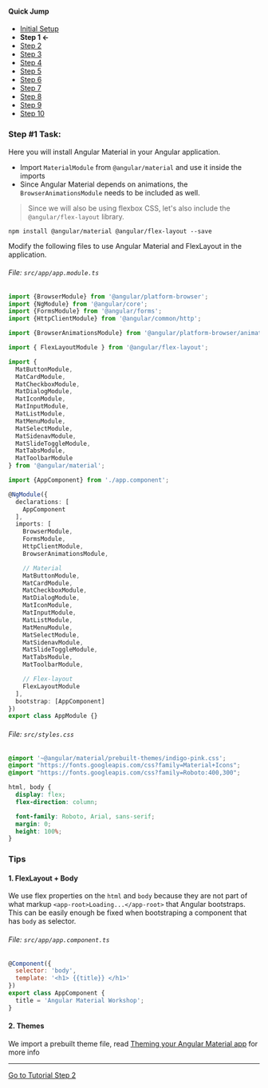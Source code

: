 #### Quick Jump ####
* [Initial Setup](./INITIAL_SETUP.md)
* **Step 1 <-**
* [Step 2](./STEP_2.md)
* [Step 3](./STEP_3.md)
* [Step 4](./STEP_4.md)
* [Step 5](./STEP_4.md)
* [Step 6](./STEP_6.md)
* [Step 7](./STEP_7.md)
* [Step 8](./STEP_8.md)
* [Step 9](./STEP_9.md)
* [Step 10](./STEP_10.md)

### Step #1 Task:

Here you will install Angular Material in your Angular application.

* Import `MaterialModule` from `@angular/material` and use it inside the imports
* Since Angular Material depends on animations, the `BrowserAnimationsModule` needs to be included as well.

> Since we will also be using flexbox CSS, let's also include the `@angular/flex-layout` library.

```terminal
npm install @angular/material @angular/flex-layout --save
```

Modify the following files to use Angular Material and FlexLayout in the application.

###### File: `src/app/app.module.ts`


```ts
import {BrowserModule} from '@angular/platform-browser';
import {NgModule} from '@angular/core';
import {FormsModule} from '@angular/forms';
import {HttpClientModule} from '@angular/common/http';

import {BrowserAnimationsModule} from '@angular/platform-browser/animations';

import { FlexLayoutModule } from '@angular/flex-layout';

import {
  MatButtonModule,
  MatCardModule,
  MatCheckboxModule,
  MatDialogModule,
  MatIconModule,
  MatInputModule,
  MatListModule,
  MatMenuModule,
  MatSelectModule,
  MatSidenavModule,
  MatSlideToggleModule,
  MatTabsModule,
  MatToolbarModule
} from '@angular/material';

import {AppComponent} from './app.component';

@NgModule({
  declarations: [
    AppComponent
  ],
  imports: [
    BrowserModule,
    FormsModule,
    HttpClientModule,
    BrowserAnimationsModule,

    // Material
    MatButtonModule,
    MatCardModule,
    MatCheckboxModule,
    MatDialogModule,
    MatIconModule,
    MatInputModule,
    MatListModule,
    MatMenuModule,
    MatSelectModule,
    MatSidenavModule,
    MatSlideToggleModule,
    MatTabsModule,
    MatToolbarModule,

    // Flex-layout
    FlexLayoutModule
  ],
  bootstrap: [AppComponent]
})
export class AppModule {}
```

###### File: `src/styles.css`

```css
@import '~@angular/material/prebuilt-themes/indigo-pink.css';
@import "https://fonts.googleapis.com/css?family=Material+Icons";
@import "https://fonts.googleapis.com/css?family=Roboto:400,300";

html, body {
  display: flex;
  flex-direction: column;

  font-family: Roboto, Arial, sans-serif;
  margin: 0;
  height: 100%;
}
```
### Tips

#### 1. FlexLayout + Body

We use flex properties on the `html` and `body` because they are not part of what markup `<app-root>Loading...</app-root>` that Angular bootstraps. This can be easily enough be fixed when bootstraping a component that has `body` as selector. 

###### File: `src/app/app.component.ts`

```js
@Component({
  selector: 'body',
  template: '<h1> {{title}} </h1>'
})
export class AppComponent {
  title = 'Angular Material Workshop';
}
```

#### 2. Themes

We import a prebuilt theme file, read [Theming your Angular Material app](https://github.com/angular/material2/blob/master/guides/theming.md) for more info



---
  
[Go to Tutorial Step 2](./STEP_2.md)
